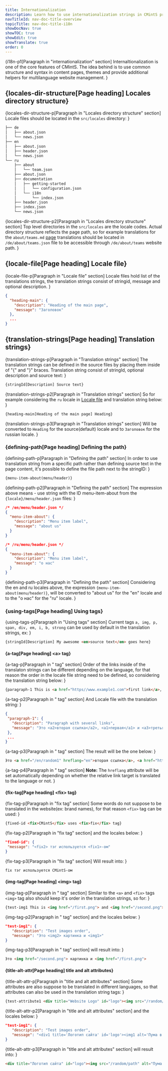 ```yaml
---
title: Internationalization
description: Learn how to use internationalization strings in CMintS project. Usage of i18n strings, learn about translation files structure and start creating multilanguage websites.
navTitleId: nav-doc-title-overview
topicTitle: nav-doc-title-i18n
showDocNav: true
showTOC: true
showEdit: true
showTranslate: true
order: 0
---
```


{i18n-p1[Paragraph in "internationalization" section]
Internaltionalization is one of the
core features of CMintS. The idea behind is to use common structure and syntax
in content pages, themes and provide additional helpers for multilanguage
website management.
}

## {locales-dir-structure[Page heading] Locales directory structure}

{locales-dir-structure-p[Paragraph in "Locales directory structure" section]
Locale files should be located in the `src/locales` directory:
}

```bash
├── de
│   ├── about.json
│   └── news.json
├── en
│   ├── about.json
│   ├── header.json
│   └── news.json
└── ru
    ├── about
    │   └── team.json
    ├── about.json
    ├── documentation
    │   ├── getting-started
    │   │   └── configuration.json
    │   └── i18n
    │       └── index.json
    ├── header.json
    ├── index.json
    └── news.json
```

{locales-dir-structure-p2[Paragraph in "Locales directory structure" section]
Top level directories in the `src/locales` are the locale codes.
Actual directory structure reflects the page path, so for example translations
for the `about/teams.md` [page]() translations should be located in
`/de/about/teams.json` file to be accessible through `/de/about/teams` website
path.
}

## {locale-file[Page heading] Locale file}

{locale-file-p[Paragraph in "Locale file" section]
Locale files hold list of the translations strings, the translation strings
consist of stringid, message and optional description.
}

```json
{
  "heading-main": {
    "description": "Heading of the main page",
    "message": "Заголовок"
  },
  ...
}
```

## {translation-strings[Page heading] Translation strings}

{translation-strings-p[Paragraph in "Translation strings" section]
The translation strings can be defined in the source files by placing them
inside of "{" and "}" braces. Translation string consist of stringId, optional
description and source text:
}

```javascript
{stringId[Description] Source text}
```

{translation-strings-p2[Paragraph in "Translation strings" section]
So for example considering the `ru` locale in [Locale file](#locale-file) and
translation string below:
}

```html
{heading-main[Heading of the main page] Heading}
```

{translation-strings-p3[Paragraph in "Translation strings" section]
Will be converted to `Heading` for the source(default) locale and to `Заголовок`
for the russian locale.
}

### {defining-path[Page heading] Defining the path}

{defining-path-p[Paragraph in "Defining the path" section]
In order to use translation string from a specific path rather than defining source text in the page content, it's possible to define the file path next to the stringID:
}

```html
{menu-item-about(menu/header)}
```

{defining-path-p2[Paragraph in "Defining the path" section]
The expression above means - use string with the ID menu-item-about from the
`{locale}/menu/header.json` files:
}

```json
/* /en/menu/header.json */
{
  "menu-item-about": {
    "description": "Menu item label",
    "message": "about us"
  }
}
```
```json
/* /ru/menu/header.json */
{
  "menu-item-about": {
    "description": "Menu item label",
    "message": "о нас"
  }
}
```

{defining-path-p3[Paragraph in "Defining the path" section]
Considering the en and ru locales above, the expression
`{menu-item-about(menu/header)}`, will be converted to "about us" for the "en"
locale and to the "о нас" for the "ru" locale.
}

### {using-tags[Page heading] Using tags}

{using-tags-p[Paragraph in "Using tags" section]
Current tags `a, img, p, span, div, em, i, b, strong` can be used by default in
the translation strings, ex:
}

```html
{stringId[Description] My awesome <em>source text</em> goes here}
```

#### {a-tag[Page heading] \<a\> tag}

{a-tag-p[Paragraph in "<a> tag" section]
Order of the links inside of the translaton strings can be different depending
on the language, for that reason the order in the locale file string need to be
defined, so considering the translation string below:
}

```html
{paragraph-1 This is <a href="https//www.example1.com">first link</a>, <a href="/random1">second link</a> and <a href="/random2">third link</a>}
```

{a-tag-p2[Paragraph in "<a> tag" section]
And Locale file with the translation string:
}
 
 ```json
{
  "paragraph-1": {
    "description": "Paragraph with several links",
    "message": "Это <a2>вторая ссылка</a2>, <a1>первая</a1> и <a3>третья ссылка</a3>"
  },
  ...
}
```

{a-tag-p3[Paragraph in "<a> tag" section]
The result will be the one below:
}

```html
Это <a href="/en/random1" hreflang="en">вторая ссылка</a>, <a href="https//www.example1.com">первая</a> и <a href="/en/random2" hreflang="en">третья ссылка</a>
```

{a-tag-p4[Paragraph in "<a> tag" section]
**Note:** The `hreflang` attribute will be set automatically depending on
whether the relative link target is translated to the language or not.
}

#### {fix-tag[Page heading] \<fix\> tag}

{fix-tag-p[Paragraph in "fix tag" section]
Some words do not suppose to be translated in the website(ex: brand names), for
that reason `<fix>` tag can be used:
}

```html
{fixed-id <fix>CMintS</fix> uses <fix>fix</fix> tag}
```

{fix-tag-p2[Paragraph in "fix tag" section]
and the locales below:
}

 ```json
"fixed-id": {
  "message": "<fix2> тэг используется <fix1>-ом"
}
```

{fix-tag-p3[Paragraph in "fix tag" section]
Will result into:
}

```html
fix тэг используется CMintS-ом
```

#### {img-tag[Page heading] \<img\> tag}

{img-tag-p[Paragraph in "<img> tag" section]
Similar to the `<a>` and `<fix>` tags `<img>` tag also should keep it's order in
the translation strings, so for:
}

```html
{test-img1 This is <img href="/first.png"> and <img href="/second.png"> image}
```

{img-tag-p2[Paragraph in "<img> tag" section]
and the locales below:
}

 ```json
"test-img1": {
    "description": "Test images order",
    "message": "Это <img2> картинка и <img1>"
}
```

{img-tag-p3[Paragraph in "<img> tag" section]
will result into:
}

```html
Это <img href="/second.png"> картинка и <img href="/first.png">
```

#### {title-alt-attr[Page heading] title and alt attributes}

{title-alt-attr-p[Paragraph in "title and alt attributes" section]
Some attributes are also suppose to be translated in different languages, so
that attributes can also be used in the translation string tags:
}

```html
{test-attribute1 <div title="Website Logo" id="logo"><img src="/random/path" alt="Jumping puma" />Picture</div>}
```

{title-alt-attr-p2[Paragraph in "title and alt attributes" section]
and the locales below:
}

 ```json
"test-img1": {
    "description": "Test images order",
    "message": "<div1 title='Логотип сайта' id='logo'><img1 alt='Пума в прыжке'>Картинка</div1>"
}
```

{title-alt-attr-p3[Paragraph in "title and alt attributes" section]
will result into:
}

```html
<div title="Логотип сайта" id="logo"><img src="/random/path" alt="Пума в прыжке" />Картинка</div>
```
